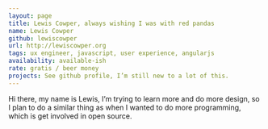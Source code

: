 ```yaml
---
layout: page
title: Lewis Cowper, always wishing I was with red pandas
name: Lewis Cowper
github: lewiscowper
url: http://lewiscowper.org
tags: ux engineer, javascript, user experience, angularjs
availability: available-ish
rate: gratis / beer money
projects: See github profile, I’m still new to a lot of this.
---
```


Hi there, my name is Lewis, I’m trying to learn more and do more design, so I plan to do a similar thing as when I wanted to do more programming, which is get involved in open source.
